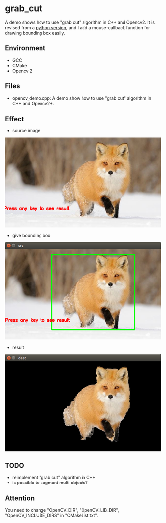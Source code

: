 # grab_cut
A demo shows how to use "grab cut" algorithm in C++ and Opencv2. It is revised from a [python version](https://www.jianshu.com/p/117f66320589), and I add a mouse-callback function for drawing bounding box easily.

## Environment
* GCC
* CMake
* Opencv 2

## Files
* opencv_demo.cpp: A demo show how to use "grab cut" algorithm in C++ and Opencv2+.

## Effect
* source image
<div align=center><img src="./img/effect/src.png"/></div>

* give bounding box
<div align=center><img src="./img/effect/bboxed.png"/></div>

* result
<div align=center><img src="./img/effect/result.png"/></div>

## TODO
 * reimplement "grab cut" algorithm in C++
 * is possible to segment multi objects?

 ## Attention
 You need to change "OpenCV_DIR", "OpenCV_LIB_DIR", "OpenCV_INCLUDE_DIRS" in "CMakeList.txt".


